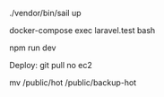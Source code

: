 ./vendor/bin/sail up

docker-compose exec laravel.test bash

npm run dev

Deploy:
git pull no ec2

mv /public/hot /public/backup-hot 
